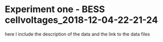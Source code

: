# Experiment one - BESS cellvoltages_2018-12-04-22-21-24


here I include the description of the data and the link to the data files